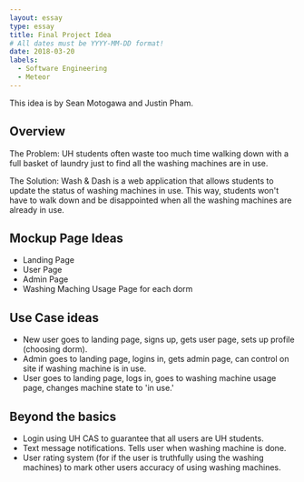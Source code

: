 ```yaml
---
layout: essay
type: essay
title: Final Project Idea
# All dates must be YYYY-MM-DD format!
date: 2018-03-20
labels:
  - Software Engineering
  - Meteor
---
```


This idea is by Sean Motogawa and Justin Pham.

## Overview

The Problem: UH students often waste too much time walking down with a full basket of laundry just to find all the washing machines are in use.

The Solution: Wash & Dash is a web application that allows students to update the status of washing machines in use. This way, students won't have to walk down and be disappointed when all the washing machines are already in use.

## Mockup Page Ideas

- Landing Page
- User Page
- Admin Page
- Washing Maching Usage Page for each dorm

## Use Case ideas

- New user goes to landing page, signs up, gets user page, sets up profile (choosing dorm).
- Admin goes to landing page, logins in, gets admin page, can control on site if washing machine is in use.
- User goes to landing page, logs in, goes to washing machine usage page, changes machine state to 'in use.'

## Beyond the basics
- Login using UH CAS to guarantee that all users are UH students.
- Text message notifications. Tells user when washing machine is done.
- User rating system (for if the user is truthfully using the washing machines) to mark other users accuracy of using washing machines.
